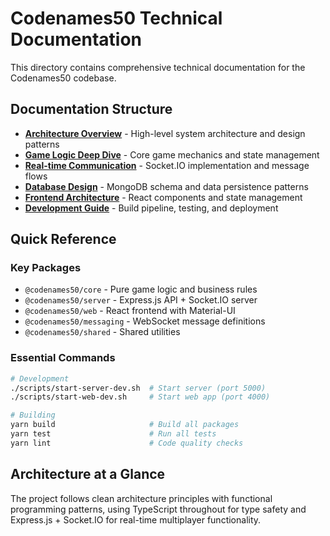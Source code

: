 # Codenames50 Technical Documentation

This directory contains comprehensive technical documentation for the Codenames50 codebase.

## Documentation Structure

- **[Architecture Overview](./architecture.md)** - High-level system architecture and design patterns
- **[Game Logic Deep Dive](./game-logic.md)** - Core game mechanics and state management
- **[Real-time Communication](./realtime.md)** - Socket.IO implementation and message flows
- **[Database Design](./database.md)** - MongoDB schema and data persistence patterns
- **[Frontend Architecture](./frontend.md)** - React components and state management
- **[Development Guide](./development.md)** - Build pipeline, testing, and deployment

## Quick Reference

### Key Packages
- `@codenames50/core` - Pure game logic and business rules
- `@codenames50/server` - Express.js API + Socket.IO server
- `@codenames50/web` - React frontend with Material-UI
- `@codenames50/messaging` - WebSocket message definitions
- `@codenames50/shared` - Shared utilities

### Essential Commands
```bash
# Development
./scripts/start-server-dev.sh  # Start server (port 5000)
./scripts/start-web-dev.sh     # Start web app (port 4000)

# Building
yarn build                     # Build all packages
yarn test                      # Run all tests
yarn lint                      # Code quality checks
```

## Architecture at a Glance

The project follows clean architecture principles with functional programming patterns, using TypeScript throughout for type safety and Express.js + Socket.IO for real-time multiplayer functionality.